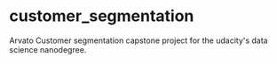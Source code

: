 # customer_segmentation
Arvato Customer segmentation capstone project for the udacity's data science nanodegree.

